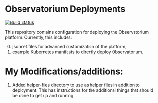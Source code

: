 # Observatorium Deployments
[![Build Status](https://circleci.com/gh/observatorium/deployments.svg?style=svg)](https://circleci.com/gh/observatorium/deployments)

This repository contains configuration for deploying the Observatorium platform.
Currently, this includes:

0. jsonnet files for advanced customization of the platform;
0. example Kubernetes manifests to directly deploy Observatorium.


# My Modifications/additions:

1. Added helper-files directory to use as helper files in addition to deployment.  This has instructions for the additional things that should be done to get up and running


